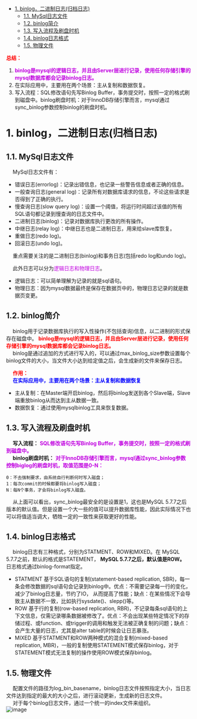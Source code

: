 
<!-- TOC -->

- [1. binlog，二进制日志(归档日志)](#1-binlog二进制日志归档日志)
    - [1.1. MySql日志文件](#11-mysql日志文件)
    - [1.2. binlog简介](#12-binlog简介)
    - [1.3. 写入流程及刷盘时机](#13-写入流程及刷盘时机)
    - [1.4. binlog日志格式](#14-binlog日志格式)
    - [1.5. 物理文件](#15-物理文件)

<!-- /TOC -->


**<font color = "red">总结：</font>**  
1. **<font color = "clime">binlog是mysql的逻辑日志，并且由Server层进行记录，使用任何存储引擎的mysql数据库都会记录binlog日志。</font>**  
2. 在实际应用中，主要用在两个场景：主从复制和数据恢复。  
3. 写入流程：SQL修改语句先写Binlog Buffer，事务提交时，按照一定的格式刷到磁盘中。binlog刷盘时机：对于InnoDB存储引擎而言，mysql通过sync_binlog参数控制binlog的刷盘时机。  

# 1. binlog，二进制日志(归档日志)  
<!-- 
不会吧，不会吧，还有人不知道 binlog ？ 
https://mp.weixin.qq.com/s/W-u9l_As2pLUMlSQFTckCQ

 Mysql的日志那些事 
    binlog：归档日志， Server层的日志。
    redo log：重做日志，InnoDB存储引擎层的日志。
    undo log：回滚日志，提供回滚操作，InnoDB存储引擎层的日志。
https://mp.weixin.qq.com/s/Xb688Hw2EN_EiDoMLcX7ww

-->

<!--
https://mp.weixin.qq.com/s/1FOL7E--rQ9_QUN-dO_4pQ
MySQL中的7种日志你都知道是干啥的吗
https://mp.weixin.qq.com/s/oeKTX-E6W40IjLy5TJewLg

https://mp.weixin.qq.com/s/voW6T241-00DAPpgrh-STw
Mysql 中写操作时保驾护航的三兄弟！ 
https://mp.weixin.qq.com/s/CYPARs7o_X9PnMlkGxtOcw

Redo log 与 Binlog 
https://mp.weixin.qq.com/s/XTpoYW--6PTqotcC8tpF2A
事务日志－－崩溃恢复
https://mp.weixin.qq.com/s/mSxUXHgcHo5a7VAhvjIpCQ

写入流程
https://mp.weixin.qq.com/s/CYPARs7o_X9PnMlkGxtOcw

回顾下写流程
https://mp.weixin.qq.com/s/CYPARs7o_X9PnMlkGxtOcw

-->

## 1.1. MySql日志文件
&emsp; MySql日志文件有：  

* 错误日志(errorlog)：记录出错信息，也记录一些警告信息或者正确的信息。
* 一般查询日志(general log)：记录所有对数据库请求的信息，不论这些请求是否得到了正确的执行。
* 慢查询日志(slow query log)：设置一个阈值，将运行时间超过该值的所有SQL语句都记录到慢查询的日志文件中。
* 二进制日志(binlog)：记录对数据库执行更改的所有操作。
* 中继日志(relay log)：中继日志也是二进制日志，用来给slave库恢复。
* 重做日志(redo log)。
* 回滚日志(undo log)。

&emsp; 重点需要关注的是二进制日志(binlog)和事务日志(包括redo log和undo log)。  

&emsp; 此外日志可以分为<font color = "clime">逻辑日志和物理日志</font>。  
    
* 逻辑日志：可以简单理解为记录的就是sql语句。
* 物理日志：因为mysql数据最终是保存在数据页中的，物理日志记录的就是数据页变更。


## 1.2. binlog简介  
&emsp; binlog用于记录数据库执行的写入性操作(不包括查询)信息，以二进制的形式保存在磁盘中。 **<font color = "red">binlog是mysql的逻辑日志，并且由Server层进行记录，使用任何存储引擎的mysql数据库都会记录binlog日志。</font>**  
&emsp; binlog是通过追加的方式进行写入的，可以通过max_binlog_size参数设置每个binlog文件的大小，当文件大小达到给定值之后，会生成新的文件来保存日志。  

&emsp; **<font color = "red">作用：</font>**  
&emsp; **<font color = "blue">在实际应用中，主要用在两个场景：主从复制和数据恢复</font>**   

* 主从复制：在Master端开启binlog，然后将binlog发送到各个Slave端，Slave端重放binlog从而达到主从数据一致。  
* 数据恢复：通过使用mysqlbinlog工具来恢复数据。  

## 1.3. 写入流程及刷盘时机   
&emsp; **写入流程：** **<font color = "clime">SQL修改语句先写Binlog Buffer，事务提交时，按照一定的格式刷到磁盘中。</font>**  
&emsp; **binlog刷盘时机：** **<font color = "clime">对于InnoDB存储引擎而言，mysql通过sync_binlog参数控制biglog的刷盘时机，取值范围是0-N：</font>**  

    0：不去强制要求，由系统自行判断何时写入磁盘；
    1：每次commit的时候都要将binlog写入磁盘；
    N：每N个事务，才会将binlog写入磁盘。

&emsp; 从上面可以看出，sync_binlog最安全的是设置是1，这也是MySQL 5.7.7之后版本的默认值。但是设置一个大一些的值可以提升数据库性能，因此实际情况下也可以将值适当调大，牺牲一定的一致性来获取更好的性能。  

## 1.4. binlog日志格式  
&emsp; binlog日志有三种格式，分别为STATMENT、ROW和MIXED。在 MySQL 5.7.7之前，默认的格式是STATEMENT， **MySQL 5.7.7之后，默认值是ROW。** 日志格式通过binlog-format指定。

* STATMENT 基于SQL语句的复制(statement-based replication, SBR)，每一条会修改数据的sql语句会记录到binlog中。优点：不需要记录每一行的变化，减少了binlog日志量，节约了IO， 从而提高了性能；缺点：在某些情况下会导致主从数据不一致，比如执行sysdate()、slepp()等。  
* ROW 基于行的复制(row-based replication, RBR)，不记录每条sql语句的上下文信息，仅需记录哪条数据被修改了。优点：不会出现某些特定情况下的存储过程、或function、或trigger的调用和触发无法被正确复制的问题；缺点：会产生大量的日志，尤其是alter table的时候会让日志暴涨。  
* MIXED 基于STATMENT和ROW两种模式的混合复制(mixed-based replication, MBR)，一般的复制使用STATEMENT模式保存binlog，对于STATEMENT模式无法复制的操作使用ROW模式保存binlog。  

## 1.5. 物理文件  
&emsp; 配置文件的路径为log_bin_basename，binlog日志文件按照指定大小，当日志文件达到指定的最大的大小之后，进行滚动更新，生成新的日志文件。  
&emsp; 对于每个binlog日志文件，通过一个统一的index文件来组织。  
![image](https://gitee.com/wt1814/pic-host/raw/master/images/SQL/sql-83.png)  

